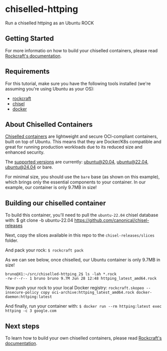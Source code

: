 # chiselled-httping
Run a chiselled httping as an Ubuntu ROCK

## Getting Started
For more informatio on how to build your chiselled containers, please read [Rockcraft's documentation](https://documentation.ubuntu.com/rockcraft/en/latest/).

## Requirements
For this tutorial, make sure you have the following tools installed (we're assuming you're using Ubuntu as your OS):
- [rockcraft](https://snapcraft.io/rockcraft)
- [chisel](https://snapcraft.io/chisel)
- [docker](https://snapcraft.io/docker)

## About Chiselled Containers
[Chiselled containers](https://github.com/canonical/chisel/) are lightweight and secure OCI-compliant containers, built on top of Ubuntu. This means that they are Docker/K8s compatible and great for running production workloads due to its reduced size and enhanced security.

The [supported versions](https://documentation.ubuntu.com/rockcraft/en/latest/reference/rockcraft.yaml/#base) are currently: ubuntu@20.04, ubuntu@22.04, ubuntu@24.04 or bare.

For minimal size, you should use the `bare` base (as shown on this example), which brings only the essential components to your container. In our example, our container is only 9.7MB in size!

## Building our chiselled container
To build this container, you'll need to pull the `ubuntu-22.04` chisel database with:
$ git clone -b ubuntu-22.04 https://github.com/canonical/chisel-releases

Next, copy the slices available in this repo to the `chisel-releases/slices` folder.

And pack your rock:
`$ rockcraft pack`


As we can see below, once chiselled, our Ubuntu container is only 9.7MB in size!
```
bruno@X1:~/src/chiselled-httping_2$ ls -lah *.rock
-rw-r--r-- 1 bruno bruno 9.7M Jun 28 12:48 httping_latest_amd64.rock
```

Now push your rock to your local Docker registry:
`rockcraft.skopeo --insecure-policy copy oci-archive:httping_latest_amd64.rock docker-daemon:httping:latest`

And finally, run your container with:
`$ docker run --rm httping:latest exec httping -c 3 google.com`


## Next steps
To learn how to build your own chiselled containers, please read [Rockcraft's documentation](https://documentation.ubuntu.com/rockcraft/en/latest/).



